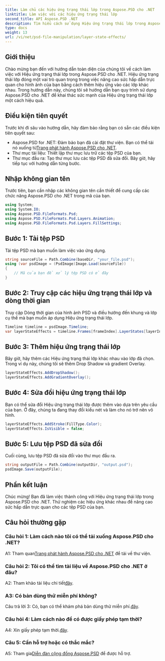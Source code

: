 ```yaml
---
title: Làm chủ các hiệu ứng trạng thái lớp trong Aspose.PSD cho .NET
linktitle: Làm việc với các hiệu ứng trạng thái lớp
second_title: API Aspose.PSD .NET
description: Tìm hiểu cách sử dụng Hiệu ứng trạng thái lớp trong Aspose.PSD cho .NET. Nâng cao các tệp PSD của bạn với Drop Shadow, Lớp phủ chuyển màu, v.v. Hướng dẫn hướng dẫn dễ dàng.
type: docs
weight: 13
url: /vi/net/psd-file-manipulation/layer-state-effects/
---
```

## Giới thiệu
Chào mừng bạn đến với hướng dẫn toàn diện của chúng tôi về cách làm việc với Hiệu ứng trạng thái lớp trong Aspose.PSD cho .NET. Hiệu ứng trạng thái lớp đóng một vai trò quan trọng trong việc nâng cao sức hấp dẫn trực quan cho hình ảnh của bạn bằng cách thêm hiệu ứng vào các lớp khác nhau. Trong hướng dẫn này, chúng tôi sẽ hướng dẫn bạn quy trình sử dụng Aspose.PSD cho .NET để khai thác sức mạnh của Hiệu ứng trạng thái lớp một cách hiệu quả.
## Điều kiện tiên quyết
Trước khi đi sâu vào hướng dẫn, hãy đảm bảo rằng bạn có sẵn các điều kiện tiên quyết sau:
-  Aspose.PSD for .NET: Đảm bảo bạn đã cài đặt thư viện. Bạn có thể tải nó xuống từ[Trang phát hành Aspose.PSD cho .NET](https://releases.aspose.com/psd/net/).
- Thư mục tài liệu: Thiết lập thư mục lưu trữ các tệp PSD của bạn.
- Thư mục đầu ra: Tạo thư mục lưu các tệp PSD đã sửa đổi.
Bây giờ, hãy tiếp tục với hướng dẫn từng bước.
## Nhập không gian tên
Trước tiên, bạn cần nhập các không gian tên cần thiết để cung cấp các chức năng Aspose.PSD cho .NET trong mã của bạn.
```csharp
using System;
using System.IO;
using Aspose.PSD.FileFormats.Psd;
using Aspose.PSD.FileFormats.Psd.Layers.Animation;
using Aspose.PSD.FileFormats.Psd.Layers.FillSettings;
```
## Bước 1: Tải tệp PSD
Tải tệp PSD mà bạn muốn làm việc vào ứng dụng.
```csharp
string sourceFile = Path.Combine(baseDir, "your_file.psd");
using (var psdImage = (PsdImage)Image.Load(sourceFile))
{
    // Mã của bạn để xử lý tệp PSD có ở đây
}
```
## Bước 2: Truy cập các hiệu ứng trạng thái lớp và dòng thời gian
Truy cập Dòng thời gian của hình ảnh PSD và điều hướng đến khung và lớp cụ thể mà bạn muốn áp dụng Hiệu ứng trạng thái lớp.
```csharp
Timeline timeline = psdImage.Timeline;
var layerStateEffects = timeline.Frames[frameIndex].LayerStates[layerIndex].StateEffects;
```
## Bước 3: Thêm hiệu ứng trạng thái lớp
Bây giờ, hãy thêm các Hiệu ứng trạng thái lớp khác nhau vào lớp đã chọn. Trong ví dụ này, chúng tôi sẽ thêm Drop Shadow và gradient Overlay.
```csharp
layerStateEffects.AddDropShadow();
layerStateEffects.AddGradientOverlay();
```
## Bước 4: Sửa đổi hiệu ứng trạng thái lớp
Bạn có thể sửa đổi Hiệu ứng trạng thái lớp được thêm vào dựa trên yêu cầu của bạn. Ở đây, chúng ta đang thay đổi kiểu nét và làm cho nó trở nên vô hình.
```csharp
layerStateEffects.AddStroke(FillType.Color);
layerStateEffects.IsVisible = false;
```
## Bước 5: Lưu tệp PSD đã sửa đổi
Cuối cùng, lưu tệp PSD đã sửa đổi vào thư mục đầu ra.
```csharp
string outputFile = Path.Combine(outputDir, "output.psd");
psdImage.Save(outputFile);
```
## Phần kết luận

Chúc mừng! Bạn đã làm việc thành công với Hiệu ứng trạng thái lớp trong Aspose.PSD cho .NET. Thử nghiệm các hiệu ứng khác nhau để nâng cao sức hấp dẫn trực quan cho các tệp PSD của bạn.

## Câu hỏi thường gặp

### Câu hỏi 1: Làm cách nào tôi có thể tải xuống Aspose.PSD cho .NET?

 A1: Tham quan[Trang phát hành Aspose.PSD cho .NET](https://releases.aspose.com/psd/net/) để tải về thư viện.

### Câu hỏi 2: Tôi có thể tìm tài liệu về Aspose.PSD cho .NET ở đâu?

 A2: Tham khảo tài liệu chi tiết[đây](https://reference.aspose.com/psd/net/).

### A3: Có bản dùng thử miễn phí không?

 Câu trả lời 3: Có, bạn có thể khám phá bản dùng thử miễn phí.[đây](https://releases.aspose.com/).

### Câu hỏi 4: Làm cách nào để có được giấy phép tạm thời?

 A4: Xin giấy phép tạm thời.[đây](https://purchase.aspose.com/temporary-license/).

### Câu 5: Cần hỗ trợ hoặc có thắc mắc?

 A5: Tham gia[Diễn đàn cộng đồng Aspose.PSD](https://forum.aspose.com/c/psd/34) để được hỗ trợ.